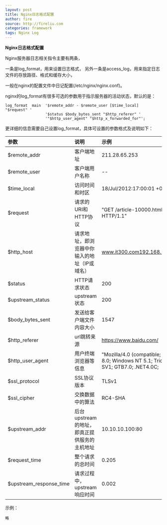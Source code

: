 ```yaml
---
layout: post
title: Nginx日志格式配置
author: fire
source: http://fireliu.com
categories: framework 
tags: Nginx Log
---
```


**Nginx日志格式配置**

Nginx服务器日志相关指令主要有两条，

一条是log\_format，用来设置日志格式，
另外一条是access_log，用来指定日志文件的存放路径、格式和缓存大小，

一般在nginx的配置文件中日记配置(/etc/nginx/nginx.conf)。

nginx的log_format有很多可选的参数用于指示服务器的活动状态，默认的是：

```
log_format  main  '$remote_addr - $remote_user [$time_local] "$request" '   
                  '$status $body_bytes_sent "$http_referer" '    
                  '"$http_user_agent" "$http_x_forwarded_for"';
```

更详细的信息需要自己设置log_format，具体可设置的参数格式及说明如下：



| 参数 | 说明 | 示例 |
| :--- | :--- | :--- |
| $remote_addr | 客户端地址 | 211.28.65.253 |
| $remote_user | 客户端用户名称 | -- |
| $time_local | 访问时间和时区 | 18/Jul/2012:17:00:01 +0800 |
| $request | 请求的URI和HTTP协议 | "GET /article-10000.html HTTP/1.1" |
| $http_host | 请求地址，即浏览器中你输入的地址（IP或域名） | www.it300.com192.168.100.100 |
| $status | HTTP请求状态 | 200 |
| $upstream_status | upstream状态 | 200 |
| $body_bytes_sent | 发送给客户端文件内容大小 | 1547 |
| $http_referer | url跳转来源 | https://www.baidu.com/ |
| $http_user_agent | 用户终端浏览器等信息 | "Mozilla/4.0 (compatible; MSIE 8.0; Windows NT 5.1; Trident/4.0; SV1; GTB7.0; .NET4.0C; |
| $ssl_protocol | SSL协议版本 | TLSv1 |
| $ssl_cipher | 交换数据中的算法 | RC4-SHA |
| $upstream_addr | 后台upstream的地址，即真正提供服务的主机地址 | 10.10.10.100:80 |
| $request_time | 整个请求的总时间 | 0.205 |
| $upstream_response_time | 请求过程中，upstream响应时间 | 0.002 |

示例：

```
略
```